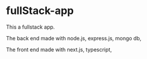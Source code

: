 # fullStack-app

This a fullstack app.

The back end made with node.js, express.js, mongo db, 

The front end made with next.js, typescript, 